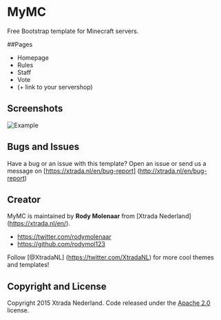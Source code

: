 # MyMC
Free Bootstrap template for Minecraft servers.

##Pages

* Homepage
* Rules
* Staff
* Vote
* (+ link to your servershop)

## Screenshots
![Example](https://xtrada.nl/dist/img/mymc.png)

## Bugs and Issues

Have a bug or an issue with this template? Open an issue or send us a message on [https://xtrada.nl/en/bug-report] (http://xtrada.nl/en/bug-report)

## Creator

MyMC is maintained by **Rody Molenaar** from [Xtrada Nederland] (https://xtrada.nl/en/).

* https://twitter.com/rodymolenaar
* https://github.com/rodymol123

Follow [@XtradaNL] (https://twitter.com/XtradaNL) for more cool themes and templates!


## Copyright and License

Copyright 2015 Xtrada Nederland. Code released under the [Apache 2.0](http://www.apache.org/licenses/LICENSE-2.0) license.
